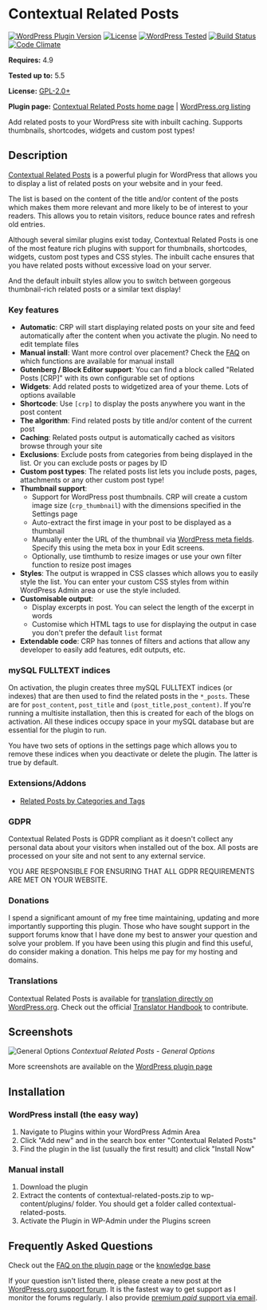 # Contextual Related Posts

[![WordPress Plugin Version](https://img.shields.io/wordpress/plugin/v/contextual-related-posts.svg?style=flat-square)](https://wordpress.org/plugins/contextual-related-posts/)
[![License](https://img.shields.io/badge/license-GPL_v2%2B-orange.svg?style=flat-square)](http://opensource.org/licenses/GPL-2.0)
[![WordPress Tested](https://img.shields.io/wordpress/v/contextual-related-posts.svg?style=flat-square)](https://wordpress.org/plugins/contextual-related-posts/)
[![Build Status](https://travis-ci.org/WebberZone/contextual-related-posts.svg?branch=master)](https://travis-ci.org/WebberZone/contextual-related-posts)
[![Code Climate](https://codeclimate.com/github/WebberZone/contextual-related-posts/badges/gpa.svg)](https://codeclimate.com/github/WebberZone/contextual-related-posts)

__Requires:__ 4.9

__Tested up to:__ 5.5

__License:__ [GPL-2.0+](http://www.gnu.org/licenses/gpl-2.0.html)

__Plugin page:__ [Contextual Related Posts home page](https://webberzone.com/plugins/contextual-related-posts/) | [WordPress.org listing](https://wordpress.org/plugins/contextual-related-posts/)

Add related posts to your WordPress site with inbuilt caching. Supports thumbnails, shortcodes, widgets and custom post types!

## Description

[Contextual Related Posts](https://webberzone.com/plugins/contextual-related-posts/) is a powerful plugin for WordPress that allows you to display a list of related posts on your website and in your feed.

The list is based on the content of the title and/or content of the posts which makes them more relevant and more likely to be of interest to your readers. This allows you to retain visitors, reduce bounce rates and refresh old entries.

Although several similar plugins exist today, Contextual Related Posts is one of the most feature rich plugins with support for thumbnails, shortcodes, widgets, custom post types and CSS styles. The inbuilt cache ensures that you have related posts without excessive load on your server.

And the default inbuilt styles allow you to switch between gorgeous thumbnail-rich related posts or a similar text display!

### Key features

* **Automatic**: CRP will start displaying related posts on your site and feed automatically after the content when you activate the plugin. No need to edit template files
* **Manual install**: Want more control over placement? Check the [FAQ](http://wordpress.org/extend/plugins/contextual-related-posts/faq/) on which functions are available for manual install
* **Gutenberg / Block Editor support**: You can find a block called "Related Posts [CRP]" with its own configurable set of options
* **Widgets**: Add related posts to widgetized area of your theme. Lots of options available
* **Shortcode**: Use `[crp]` to display the posts anywhere you want in the post content
* **The algorithm**: Find related posts by title and/or content of the current post
* **Caching**: Related posts output is automatically cached as visitors browse through your site
* **Exclusions**: Exclude posts from categories from being displayed in the list. Or you can exclude posts or pages by ID
* **Custom post types**: The related posts list lets you include posts, pages, attachments or any other custom post type!
* **Thumbnail support**:
  * Support for WordPress post thumbnails. CRP will create a custom image size (`crp_thumbnail`) with the dimensions specified in the Settings page
  * Auto-extract the first image in your post to be displayed as a thumbnail
  * Manually enter the URL of the thumbnail via [WordPress meta fields](http://codex.wordpress.org/Custom_Fields). Specify this using the meta box in your Edit screens.
  * Optionally, use timthumb to resize images or use your own filter function to resize post images
* **Styles**: The output is wrapped in CSS classes which allows you to easily style the list. You can enter your custom CSS styles from within WordPress Admin area or use the style included.
* **Customisable output**:
  * Display excerpts in post. You can select the length of the excerpt in words
  * Customise which HTML tags to use for displaying the output in case you don't prefer the default `list` format
* **Extendable code**: CRP has tonnes of filters and actions that allow any developer to easily add features, edit outputs, etc.

### mySQL FULLTEXT indices

On activation, the plugin creates three mySQL FULLTEXT indices (or indexes) that are then used to find the related posts in the `*_posts`. These are for `post_content`, `post_title` and `(post_title,post_content)`. If you're running a multisite installation, then this is created for each of the blogs on activation. All these indices occupy space in your mySQL database but are essential for the plugin to run.

You have two sets of options in the settings page which allows you to remove these indices when you deactivate or delete the plugin. The latter is true by default.

### Extensions/Addons

* [Related Posts by Categories and Tags](https://webberzone.com/downloads/crp-taxonomy/)

### GDPR

Contextual Related Posts is GDPR compliant as it doesn't collect any personal data about your visitors when installed out of the box. All posts are processed on your site and not sent to any external service.

YOU ARE RESPONSIBLE FOR ENSURING THAT ALL GDPR REQUIREMENTS ARE MET ON YOUR WEBSITE.

### Donations

I spend a significant amount of my free time maintaining, updating and more importantly supporting this plugin. Those who have sought support in the support forums know that I have done my best to answer your question and solve your problem.
If you have been using this plugin and find this useful, do consider making a donation. This helps me pay for my hosting and domains.

### Translations

Contextual Related Posts is available for [translation directly on WordPress.org](https://translate.wordpress.org/projects/wp-plugins/contextual-related-posts). Check out the official [Translator Handbook](https://make.wordpress.org/polyglots/handbook/rosetta/theme-plugin-directories/) to contribute.

## Screenshots

![General Options](https://raw.github.com/WebberZone/contextual-related-posts/master/wporg-assets/screenshot-1.png)
*Contextual Related Posts - General Options*

More screenshots are available on the [WordPress plugin page](https://wordpress.org/plugins/contextual-related-posts/screenshots/)

## Installation

### WordPress install (the easy way)

1. Navigate to Plugins within your WordPress Admin Area
2. Click "Add new" and in the search box enter "Contextual Related Posts"
3. Find the plugin in the list (usually the first result) and click "Install Now"

### Manual install

1. Download the plugin
2. Extract the contents of contextual-related-posts.zip to wp-content/plugins/ folder. You should get a folder called contextual-related-posts.
3. Activate the Plugin in WP-Admin under the Plugins screen

## Frequently Asked Questions

Check out the [FAQ on the plugin page](https://wordpress.org/plugins/contextual-related-posts/faq/) or the [knowledge base](https://webberzone.com/support/section/contextual-related-posts/)

If your question isn't listed there, please create a new post at the [WordPress.org support forum](https://wordpress.org/support/plugin/contextual-related-posts). It is the fastest way to get support as I monitor the forums regularly. I also provide [premium *paid* support via email](https://webberzone.com/support/).
